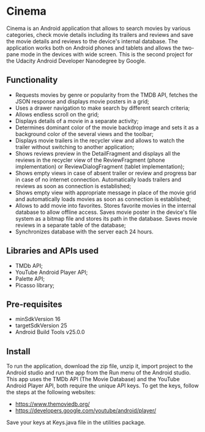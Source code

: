 # Cinema

Cinema is an Android application that allows to search movies by various categories, check movie details including its trailers and reviews and save the movie details and reviews to the device's internal database. The application works both on Android phones and tablets and allows the two-pane mode in the devices with wide screen. 
This is the second project for the Udacity Android Developer Nanodegree by Google. 

## Functionality

- Requests movies by genre or popularity from the TMDB API, fetches the JSON response and displays movie posters in a grid;
- Uses a drawer navigation to make search by different search criteria;
- Allows endless scroll on the grid;
- Displays details of a movie in a separate activity;
- Determines dominant color of the movie backdrop image and sets it as a background color of the several views and the toolbar;
- Displays movie trailers in the recycler view and allows to watch the trailer without switching to another application;
- Shows reviews preview in the DetailFragment and displays all the reviews in the recycler view of the ReviewFragment (phone implementation) or ReviewDialogFragment (tablet implementation);
- Shows empty views in case of absent trailer or review and progress bar in case of no internet connection. Automatically loads trailers and reviews as soon as connection is established;
- Shows empty view with appropriate message in place of the movie grid and automatically loads movies as soon as connection is established;
- Allows to add movie into favorites. Stores favorite movies in the internal database to allow offline access. Saves movie poster in the device's file system as a bitmap file and stores its path in the database. Saves movie reviews in a separate table of the database; 
- Synchronizes database with the server each 24 hours.

## Libraries and APIs used

- TMDb API;
- YouTube Android Player API;
- Palette API;
- Picasso library;

## Pre-requisites

- minSdkVersion 16
- targetSdkVersion 25
- Android Build Tools v25.0.0

## Install

To run the application, download the zip file, unzip it, import project to the Android studio and run the app from the Run menu of the Android studio. This app uses the TMDb API (The Movie Database) and the YouTube Android Player API, both require the unique API keys. To get the keys, follow the steps at the following websites:

- https://www.themoviedb.org/
- https://developers.google.com/youtube/android/player/

Save your keys at Keys.java file in the utilities package.
